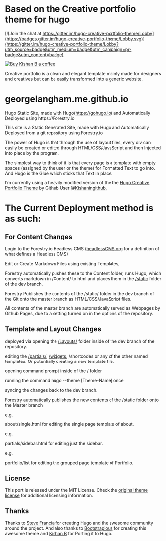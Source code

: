 # Based on the Creative portfolio theme for hugo

[![Join the chat at https://gitter.im/hugo-creative-portfolio-theme/Lobby](https://badges.gitter.im/hugo-creative-portfolio-theme/Lobby.svg)](https://gitter.im/hugo-creative-portfolio-theme/Lobby?utm_source=badge&utm_medium=badge&utm_campaign=pr-badge&utm_content=badge)

[![Buy Kishan B a coffee](https://img.shields.io/badge/%E2%98%95-Buy%20Kishan%20B%20a%20coffee-blue.svg)](https://www.paypal.me/kishansh/5)

Creative portfolio is a clean and elegant template mainly made for designers and creatives but can be easily transformed into a generic website.

# georgelangham.me.github.io

Hugo Static Site, made with Hugo(https://gohugo.io) and Automatically Deployed using https://Forestry.io

This site is a Static Generated Site, made with Hugo and Automatically Deployed from a git repository using Forestry.io

The power of Hugo is that through the use of layout files, every div can easily be created or edited through HTML/CSS/JavaScript and then Injected into place by the program.

The simplest way to think of it is that every page is a template with empty spaces (assigned by the user or the theme) for Formatted Text to go into. And Hugo is the Glue which sticks that Text in place.

I’m currently using a heavily modified version of the the [Hugo Creative Portfolio Theme](https://github.com/kishaningithub/hugo-creative-portfolio-theme) by Github User [@Kishaningithub.](https://github.com/kishaningithub)

# The Current Deployment method is as such:

## For Content Changes

Login to the Forestry.io Headless CMS ([headlessCMS.org](//headlesscms.org) for a definition of what defines a Headless CMS)

Edit or Create Markdown Files using existing Templates, 

Forestry automatically pushes these to the Content folder, runs Hugo, which converts markdown in /Content/ to html and places them in the [/static](https://github.com/GeorgeWL/georgelangham.me.github.io/tree/dev/static) folder of the dev branch.

Forestry Publishes the contents of the /static/ folder in the dev branch of the Git onto the master branch as HTML/CSS/JavaScript files.

All contents of the master branch are automatically served as Webpages by Github Pages, due to a setting turned on in the options of the repository.

## Template and Layout Changes

deployed via opening the [/Layouts/](https://github.com/GeorgeWL/georgelangham.me.github.io/tree/dev/layouts) folder inside of the dev branch of the repository.

editing the [/partials/](https://github.com/GeorgeWL/georgelangham.me.github.io/tree/dev/layouts/partials), [/widgets](https://github.com/GeorgeWL/georgelangham.me.github.io/tree/dev/layouts/partials/widgets), /shortcodes or any of the other named templates.   Or potentially creating a new template file.

opening command prompt inside of the / folder

running the command hugo --theme [Theme-Name] once

syncing the changes back to the dev branch.

Forestry automatically publishes the new contents of the /static folder onto the Master branch

e.g.

about/single.html for editing the single page template of about.

e.g.

partials/sidebar.html for editing just the sidebar.

e.g.

portfolio/list for editing the grouped page template of Portfolio.


## License

This port is released under the MIT License. Check the [original theme license](https://bootstrapious.com/p/creative-portfolio) for additional licensing information.

## Thanks

Thanks to [Steve Francia](https://github.com/spf13) for creating Hugo and the awesome community around the project. And also thanks to [Bootstrapious](http://bootstrapious.com/) for creating this awesome theme and [Kishan B](https://github.com/kishaningithub) for Porting it to Hugo.
